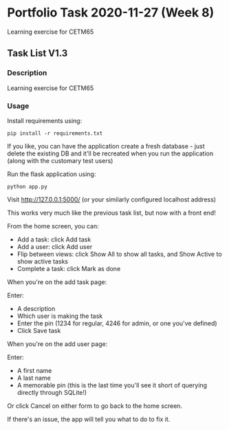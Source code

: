 # Portfolio Task 2020-11-27 (Week 8)

Learning exercise for CETM65

## Task List V1.3

### Description

Learning exercise for CETM65

### Usage

Install requirements using:

` pip install -r requirements.txt `

If you like, you can have the application create a fresh database - just delete the existing DB and it'll be recreated when you run the application (along with the customary test users)

Run the flask application using:

` python app.py `

Visit http://127.0.0.1:5000/ (or your similarly configured localhost address)

This works very much like the previous task list, but now with a front end!

From the home screen, you can:

- Add a task: click Add task
- Add a user: click Add user
- Flip between views: click Show All to show all tasks, and Show Active to show active tasks
- Complete a task: click Mark as done

When you're on the add task page:

Enter:

- A description
- Which user is making the task
- Enter the pin (1234 for regular, 4246 for admin, or one you've defined)
- Click Save task

When you're on the add user page:

Enter:

- A first name
- A last name
- A memorable pin (this is the last time you'll see it short of querying directly through SQLite!)

Or click Cancel on either form to go back to the home screen.

If there's an issue, the app will tell you what to do to fix it.